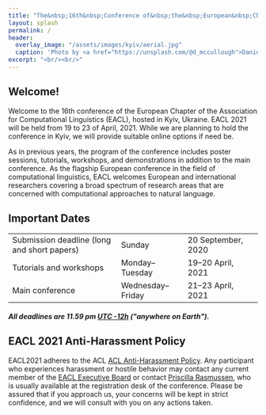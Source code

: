 ```yaml
---
title: "The&nbsp;16th&nbsp;Conference of&nbsp;the&nbsp;European&nbsp;Chapter<br> of&nbsp;the&nbsp;Association for&nbsp;Computational Linguistics"
layout: splash
permalink: /
header:
  overlay_image: "/assets/images/kyiv/aerial.jpg"
  caption: 'Photo by <a href="https://unsplash.com/@d_mccullough">Daniel McCullough</a> on <a href="http://www.unsplash.com">Unsplash</a>'
excerpt: "<br/><br/>"
---
```


<!-- <div class="text-center">
    <a href="{{ '/archive' | relative_url }}" style="font-size: smaller; font-decoration: italic;">Older News</a>
</div> -->


<h2>Welcome!</h2>

Welcome to the 16th conference of the European Chapter of the Association for Computational Linguistics (EACL), hosted in Kyiv, Ukraine. EACL 2021 will be held from 19 to 23 of April, 2021. While we are planning to hold the conference in Kyiv, we will provide suitable online options if need be.

As in previous years, the program of the conference includes poster sessions, tutorials, workshops, and demonstrations in addition to the main conference. As the flagship European conference in the field of computational linguistics, EACL welcomes European and international researchers covering a broad spectrum of research areas that are concerned with computational approaches to natural language.

<h2 id="dates">Important Dates</h2>

<table id="table-dates">
    <tbody>
        <tr>
            <td>Submission deadline (long and short papers)</td>
            <td>Sunday</td>
            <td>20&nbsp;September, 2020</td>
        </tr>
        <tr>
            <td>Tutorials and workshops</td>
            <td>Monday&ndash;Tuesday</td>
            <td>19&ndash;20&nbsp;April, 2021</td>
        </tr>  
        <tr>
            <td>Main conference</td>
            <td>Wednesday&ndash;Friday</td>
            <td>21&ndash;23&nbsp;April, 2021</td>
        </tr>
    </tbody>
</table>

##### All deadlines are 11.59 pm [UTC -12h](https://www.timeanddate.com/time/zone/timezone/utc-12) ("anywhere on Earth").

<h2>EACL 2021 Anti-Harassment Policy</h2>
EACL2021 adheres to the ACL <a href="https://www.aclweb.org/adminwiki/index.php?title=Anti-Harassment_Policy">ACL Anti-Harassment Policy</a>. Any participant who experiences harassment or hostile behavior may contact any current member of the <a href="http://eacl.org/general/#officers">EACL Executive Board</a> or contact <a href="mailto:acl@aclweb.org">Priscilla Rasmussen</a>, who is usually available at the registration desk of the conference. Please be assured that if you approach us, your concerns will be kept in strict confidence, and we will consult with you on any actions taken.
